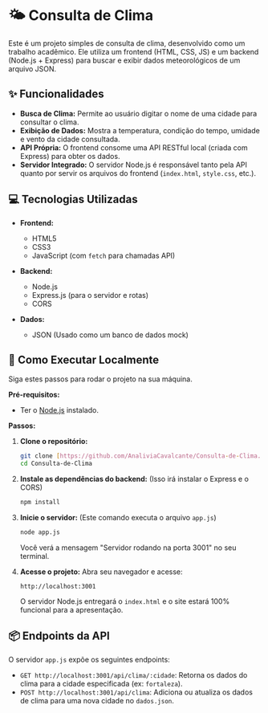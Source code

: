 # 🌤️ Consulta de Clima

Este é um projeto simples de consulta de clima, desenvolvido como um trabalho acadêmico. Ele utiliza um frontend (HTML, CSS, JS) e um backend (Node.js + Express) para buscar e exibir dados meteorológicos de um arquivo JSON.

## ✨ Funcionalidades

* **Busca de Clima:** Permite ao usuário digitar o nome de uma cidade para consultar o clima.
* **Exibição de Dados:** Mostra a temperatura, condição do tempo, umidade e vento da cidade consultada.
* **API Própria:** O frontend consome uma API RESTful local (criada com Express) para obter os dados.
* **Servidor Integrado:** O servidor Node.js é responsável tanto pela API quanto por servir os arquivos do frontend (`index.html`, `style.css`, etc.).

## 💻 Tecnologias Utilizadas

* **Frontend:**
    * HTML5
    * CSS3
    * JavaScript (com `fetch` para chamadas API)

* **Backend:**
    * Node.js
    * Express.js (para o servidor e rotas)
    * CORS

* **Dados:**
    * JSON (Usado como um banco de dados mock)

## 🚀 Como Executar Localmente

Siga estes passos para rodar o projeto na sua máquina.

**Pré-requisitos:**

* Ter o [Node.js](https://nodejs.org/en) instalado.

**Passos:**

1.  **Clone o repositório:**
    ```bash
    git clone [https://github.com/AnaliviaCavalcante/Consulta-de-Clima.git](https://github.com/AnaliviaCavalcante/Consulta-de-Clima.git)
    cd Consulta-de-Clima
    ```

2.  **Instale as dependências do backend:**
    (Isso irá instalar o Express e o CORS)
    ```bash
    npm install
    ```

3.  **Inicie o servidor:**
    (Este comando executa o arquivo `app.js`)
    ```bash
    node app.js
    ```
    Você verá a mensagem "Servidor rodando na porta 3001" no seu terminal.

4.  **Acesse o projeto:**
    Abra seu navegador e acesse:
    ```
    http://localhost:3001
    ```
    O servidor Node.js entregará o `index.html` e o site estará 100% funcional para a apresentação.

## 📦 Endpoints da API

O servidor `app.js` expõe os seguintes endpoints:

* `GET http://localhost:3001/api/clima/:cidade`: Retorna os dados do clima para a cidade especificada (ex: `fortaleza`).
* `POST http://localhost:3001/api/clima`: Adiciona ou atualiza os dados de clima para uma nova cidade no `dados.json`.
